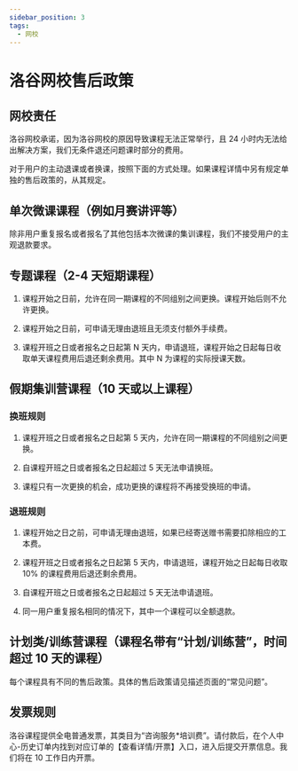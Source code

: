 ```yaml
---
sidebar_position: 3
tags:
  - 网校 
---
```


# 洛谷网校售后政策

## 网校责任

洛谷网校承诺，因为洛谷网校的原因导致课程无法正常举行，且 24 小时内无法给出解决方案，我们无条件退还问题课时部分的费用。

对于用户的主动退课或者换课，按照下面的方式处理。如果课程详情中另有规定单独的售后政策的，从其规定。

## 单次微课课程（例如月赛讲评等）

除非用户重复报名或者报名了其他包括本次微课的集训课程，我们不接受用户的主观退款要求。

## 专题课程（2-4 天短期课程）

1. 课程开始之日前，允许在同一期课程的不同组别之间更换。课程开始后则不允许更换。

2. 课程开始之日前，可申请无理由退班且无须支付额外手续费。

3. 课程开班之日或者报名之日起第 N 天内，申请退班，课程开始之日起每日收取单天课程费用后退还剩余费用。其中 N 为课程的实际授课天数。

## 假期集训营课程（10 天或以上课程）

### 换班规则

1. 课程开班之日或者报名之日起第 5 天内，允许在同一期课程的不同组别之间更换。

2. 自课程开班之日或者报名之日起超过 5 天无法申请换班。

3. 课程只有一次更换的机会，成功更换的课程将不再接受换班的申请。

### 退班规则

1. 课程开始之日之前，可申请无理由退班，如果已经寄送赠书需要扣除相应的工本费。

2. 课程开班之日或者报名之日起第 5 天内，申请退班，课程开始之日起每日收取 10% 的课程费用后退还剩余费用。

3. 自课程开班之日或者报名之日起超过 5 天无法申请退班。

4. 同一用户重复报名相同的情况下，其中一个课程可以全额退款。

## 计划类/训练营课程（课程名带有“计划/训练营”，时间超过 10 天的课程）

每个课程具有不同的售后政策。具体的售后政策请见描述页面的“常见问题”。

## 发票规则

洛谷课程提供全电普通发票，其类目为“咨询服务\*培训费”。请付款后，在个人中心-历史订单内找到对应订单的【查看详情/开票】入口，进入后提交开票信息。我们将在 10 工作日内开票。
